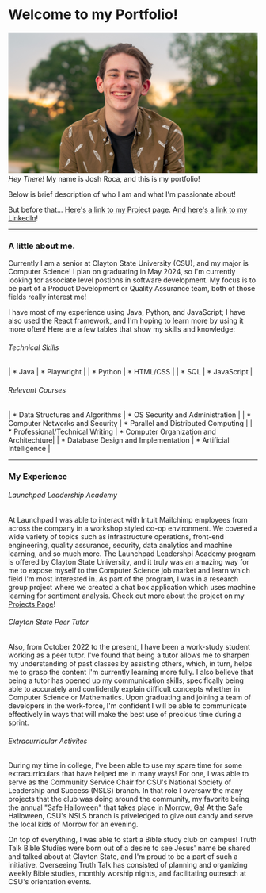 # Welcome to my Portfolio!

![Headshot](./Headshot.JPEG)
_Hey There!_ My name is Josh Roca, and this is my portfolio!

Below is brief description of who I am and what I'm passionate about!

But before that... [Here's a link to my Project page](./projects.html). [And here's a link to my LinkedIn](https://www.linkedin.com/in/josh-roca/)!

* * *

### A little about me.

Currently I am a senior at Clayton State University (CSU), and my major is Computer Science! I plan on graduating in May 2024, so I'm currently looking for associate level postions in software development. My focus is to be part of a Product Development or Quality Assurance team, both of those fields really interest me! 

I have most of my experience using Java, Python, and JavaScript; I have also used the React framework, and I'm hoping to learn more by using it more often! Here are a few tables that show my skills and knowledge:

###### Technical Skills

| * Java   | * Playwright |
| * Python | * HTML/CSS   |
| * SQL    | * JavaScript | 

###### Relevant Courses

| * Data Structures and Algorithms     | * OS Security and Administration         |
| * Computer Networks and Security     | * Parallel and Distributed Computing     |
| * Professional/Technical Writing     | * Computer Organization and Architechture|
| * Database Design and Implementation | * Artificial Intelligence                |

* * *

### My Experience

###### Launchpad Leadership Academy

At Launchpad I was able to interact with Intuit Mailchimp employees from across the company in a workshop styled co-op environment. We covered a wide variety of topics such as infrastructure operations, front-end engineering, quality assurance, security, data analytics and machine learning, and so much more. The Launchpad Leadershpi Academy program is offered by Clayton State University, and it truly was an amazing way for me to expose myself to the Computer Science job market and learn which field I'm most interested in. As part of the program, I was in a research group project where we created a chat box application which uses machine learning for sentiment analysis. Check out more about the project on my [Projects Page](./projects.html)!

###### Clayton State Peer Tutor

Also, from October 2022 to the present, I have been a work-study student working as a peer tutor. I've found that being a tutor allows me to sharpen my understanding of past classes by assisting others, which, in turn, helps me to grasp the content I'm currently learning more fully. I also believe that being a tutor has opened up my communication skills, specifically being able to accurately and confidently explain difficult concepts whether in Computer Science or Mathematics. Upon graduating and joining a team of developers in the work-force, I'm confident I will be able to communicate effectively in ways that will make the best use of precious time during a sprint. 

###### Extracurricular Activites

During my time in college, I've been able to use my spare time for some extracurriculars that have helped me in many ways! For one, I was able to serve as the Community Service Chair for CSU's National Society of Leadership and Success (NSLS) branch. In that role I oversaw the many projects that the club was doing around the community, my favorite being the annual "Safe Halloween" that takes place in Morrow, Ga! At the Safe Halloween, CSU's NSLS branch is priveledged to give out candy and serve the local kids of Morrow for an evening.

On top of everything, I was able to start a Bible study club on campus! Truth Talk Bible Studies were born out of a desire to see Jesus' name be shared and talked about at Clayton State, and I'm proud to be a part of such a initiative. Overseeing Truth Talk has consisted of planning and organizing weekly Bible studies, monthly worship nights, and facilitating outreach at CSU's orientation events. 
